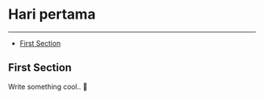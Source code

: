 # Hari pertama

---

- [First Section](#section-1)

<a name="section-1"></a>
## First Section

Write something cool.. 🦊
